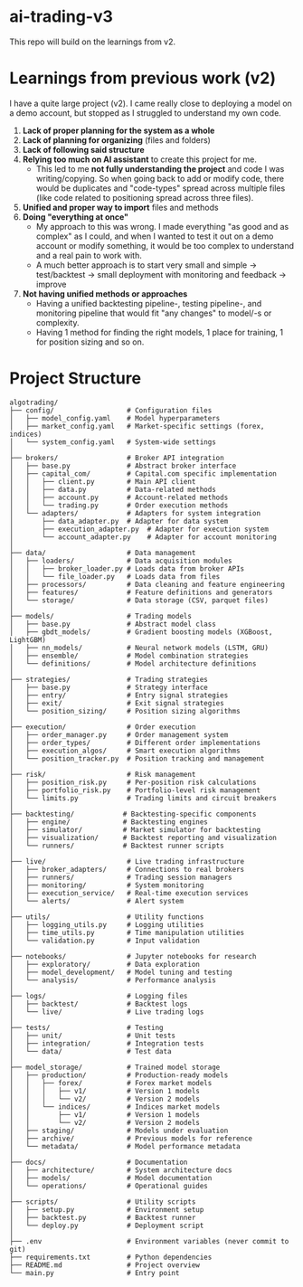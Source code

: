 # ai-trading-v3
This repo will build on the learnings from v2.

# Learnings from previous work (v2)
I have a quite large project (v2). I came really close to deploying a model on a demo account, but stopped as I struggled to understand my own code. 
1. **Lack of proper planning for the system as a whole**
2. **Lack of planning for organizing** (files and folders)
3. **Lack of following said structure**
4. **Relying too much on AI assistant** to create this project for me.
    - This led to me **not fully understanding the project** and code I was writing/copying. So when going back to add or modify code, there would be duplicates and "code-types" spread across multiple files (like code related to positioning spread across three files).
5. **Unified and proper way to import** files and methods
6. **Doing "everything at once"**
    - My approach to this was wrong. I made everything "as good and as complex" as I could, and when I wanted to test it out on a demo account or modify something, it would be too complex to understand and a real pain to work with.
    - A much better approach is to start very small and simple -> test/backtest -> small deployment with monitoring and feedback -> improve
7. **Not having unified methods or approaches**
    - Having a unified backtesting pipeline-, testing pipeline-, and monitoring pipeline that would fit "any changes" to model/-s or complexity.
    - Having 1 method for finding the right models, 1 place for training, 1 for position sizing and so on.

# Project Structure
```
algotrading/
├── config/                  # Configuration files
│   ├── model_config.yaml    # Model hyperparameters
│   ├── market_config.yaml   # Market-specific settings (forex, indices)
│   └── system_config.yaml   # System-wide settings
│
├── brokers/                 # Broker API integration
│   ├── base.py              # Abstract broker interface
│   ├── capital_com/         # Capital.com specific implementation
│   │   ├── client.py        # Main API client
│   │   ├── data.py          # Data-related methods
│   │   ├── account.py       # Account-related methods
│   │   └── trading.py       # Order execution methods
│   └── adapters/            # Adapters for system integration
│       ├── data_adapter.py  # Adapter for data system
│       ├── execution_adapter.py  # Adapter for execution system
│       └── account_adapter.py    # Adapter for account monitoring
│
├── data/                    # Data management
│   ├── loaders/             # Data acquisition modules
│   │   ├── broker_loader.py # Loads data from broker APIs
│   │   └── file_loader.py   # Loads data from files
│   ├── processors/          # Data cleaning and feature engineering
│   ├── features/            # Feature definitions and generators
│   └── storage/             # Data storage (CSV, parquet files)
│
├── models/                  # Trading models
│   ├── base.py              # Abstract model class
│   ├── gbdt_models/         # Gradient boosting models (XGBoost, LightGBM)
│   ├── nn_models/           # Neural network models (LSTM, GRU)
│   ├── ensemble/            # Model combination strategies
│   └── definitions/         # Model architecture definitions
│
├── strategies/              # Trading strategies
│   ├── base.py              # Strategy interface
│   ├── entry/               # Entry signal strategies
│   ├── exit/                # Exit signal strategies
│   └── position_sizing/     # Position sizing algorithms
│
├── execution/               # Order execution
│   ├── order_manager.py     # Order management system
│   ├── order_types/         # Different order implementations
│   ├── execution_algos/     # Smart execution algorithms
│   └── position_tracker.py  # Position tracking and management
│
├── risk/                    # Risk management
│   ├── position_risk.py     # Per-position risk calculations
│   ├── portfolio_risk.py    # Portfolio-level risk management
│   └── limits.py            # Trading limits and circuit breakers
│
├── backtesting/            # Backtesting-specific components
│   ├── engine/             # Backtesting engines
│   ├── simulator/          # Market simulator for backtesting
│   ├── visualization/      # Backtest reporting and visualization
│   └── runners/            # Backtest runner scripts
│
├── live/                    # Live trading infrastructure
│   ├── broker_adapters/     # Connections to real brokers
│   ├── runners/             # Trading session managers
│   ├── monitoring/          # System monitoring
│   ├── execution_service/   # Real-time execution services
│   └── alerts/              # Alert system
│
├── utils/                   # Utility functions
│   ├── logging_utils.py     # Logging utilities
│   ├── time_utils.py        # Time manipulation utilities
│   └── validation.py        # Input validation
│
├── notebooks/               # Jupyter notebooks for research
│   ├── exploratory/         # Data exploration
│   ├── model_development/   # Model tuning and testing
│   └── analysis/            # Performance analysis
│
├── logs/                    # Logging files
│   ├── backtest/            # Backtest logs
│   └── live/                # Live trading logs
│
├── tests/                   # Testing
│   ├── unit/                # Unit tests
│   ├── integration/         # Integration tests
│   └── data/                # Test data
│
├── model_storage/           # Trained model storage
│   ├── production/          # Production-ready models
│   │   ├── forex/           # Forex market models
│   │   │   ├── v1/          # Version 1 models
│   │   │   └── v2/          # Version 2 models
│   │   └── indices/         # Indices market models
│   │       ├── v1/          # Version 1 models
│   │       └── v2/          # Version 2 models
│   ├── staging/             # Models under evaluation
│   ├── archive/             # Previous models for reference
│   └── metadata/            # Model performance metadata
│
├── docs/                    # Documentation
│   ├── architecture/        # System architecture docs
│   ├── models/              # Model documentation
│   └── operations/          # Operational guides
│
├── scripts/                 # Utility scripts
│   ├── setup.py             # Environment setup
│   ├── backtest.py          # Backtest runner
│   └── deploy.py            # Deployment script
│
├── .env                     # Environment variables (never commit to git)
├── requirements.txt         # Python dependencies
├── README.md                # Project overview
└── main.py                  # Entry point
```